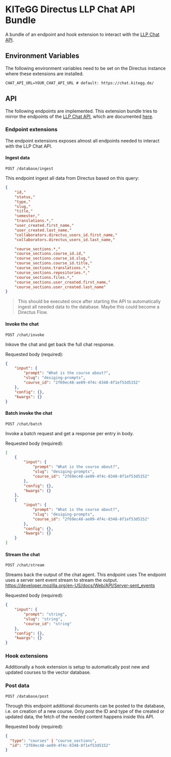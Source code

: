 # KITeGG Directus LLP Chat API Bundle

A bundle of an endpoint and hook extension to interact with the [LLP Chat API](https://gitlab.rlp.net/kitegg/kitegg-lehr-lernplattform/llp-chat-api).

## Environment Variables

The following environment variables need to be set on the Directus instance where these extensions are installed.

```dotenv
CHAT_API_URL=YOUR_CHAT_API_URL # default: https://chat.kitegg.de/
```

## API

The following endpoints are implemented. This extension bundle tries to mirror the endpoints of the [LLP Chat API](https://gitlab.rlp.net/kitegg/kitegg-lehr-lernplattform/llp-chat-api), which are documented [here](https://gitlab.rlp.net/kitegg/kitegg-lehr-lernplattform/llp-chat-api/-/blob/main/docs/api.md?ref_type=heads).

### Endpoint extensions

The endpoint extensions exposes almost all endpoints needed to interact with the LLP Chat API.

#### Ingest data

```http
POST /database/ingest
```

This endpoint ingest all data from Directus based on this query:

```json
{
    "id,"
    "status,"
    "type,"
    "slug,"
    "title,"
    "semester,"
    "translations.*,"
    "user_created.first_name,"
    "user_created.last_name,"
    "collaborators.directus_users_id.first_name,"
    "collaborators.directus_users_id.last_name,"

    "course_sections.*,"
    "course_sections.course_id.id,"
    "course_sections.course_id.slug,"
    "course_sections.course_id.title,"
    "course_sections.translations.*,"
    "course_sections.repositories.*,"
    "course_sections.files.*,"
    "course_sections.user_created.first_name,"
    "course_sections.user_created.last_name"
}
```

> This should be executed once after starting the API to automatically ingest all needed data to the database. Maybe this could become a Directus Flow.

#### Invoke the chat

```http
POST /chat/invoke
```

Inkove the chat and get back the full chat response.

Requested body (required):

```json
{
	"input": {
		"prompt": "What is the course about?",
		"slug": "desiging-prompts",
		"course_id": "2f69ec48-ae09-4f4c-8348-8f1ef53d5152"
	},
	"config": {},
	"kwargs": {}
}
```

#### Batch invoke the chat

```http
POST /chat/batch
```

Invoke a batch request and get a response per entry in body.

Requested body (required):

```json
[
	{
		"input": {
			"prompt": "What is the course about?",
			"slug": "desiging-prompts",
			"course_id": "2f69ec48-ae09-4f4c-8348-8f1ef53d5152"
		},
		"config": {},
		"kwargs": {}
	},
	{
		"input": {
			"prompt": "What is the course about?",
			"slug": "desiging-prompts",
			"course_id": "2f69ec48-ae09-4f4c-8348-8f1ef53d5152"
		},
		"config": {},
		"kwargs": {}
	}
]
```

#### Stream the chat

```http
POST /chat/stream
```

Streams back the output of the chat agent. This endpoint uses The endpoint uses a server sent event stream to stream the output.  
https://developer.mozilla.org/en-US/docs/Web/API/Server-sent_events

Requested body (required):

```json
{
	"input": {
		"prompt": "string",
		"slug": "string",
		"course_id": "string"
	},
	"config": {},
	"kwargs": {}
}
```

### Hook extensions

Additionally a hook extension is setup to automatically post new and updated courses to the vector database.

### Post data

```http
POST /database/post
```

Through this endpoint additional documents can be posted to the database, i.e. on creation of a new course.
Only post the ID and type of the created or updated data, the fetch of the needed content happens inside this API.

Requested body (required):

```json
{
  "type": "courses" | "course_sections",
  "id": "2f69ec48-ae09-4f4c-8348-8f1ef53d5152"
}
```
